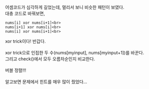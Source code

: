 어셈코드가 심각하게 길었는데, 멀리서 보니 비슷한 패턴이 보였다.<br>
대충 코드로 바꿔보면,<br>
```
nums[i] xor nums[i+1]<br>
nums[i+1] xor nums[i]<br>
nums[i] xor nums[i+1]<br>
```
xor trick이다! 반갑다.<br>
<br>
xor trick으로 인접한 두 수(nums[myinput], nums[myinput+1])를 바꾼다.<br>
그리고 check()에서 모두 오름차순인지 비교한다.<br>
<br>
버블 정렬!!!<br>
<br>
알고보면 문제에서 힌트를 매우 많이 줬었다...<br>
<br>

